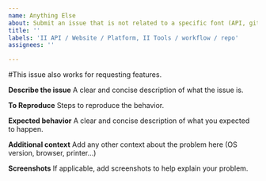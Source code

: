 ```yaml
---
name: Anything Else
about: Submit an issue that is not related to a specific font (API, github repo, website…)
title: ''
labels: 'II API / Website / Platform, II Tools / workflow / repo'
assignees: ''

---
```


#This issue also works for requesting features. 

**Describe the issue**
A clear and concise description of what the issue is.

**To Reproduce**
Steps to reproduce the behavior.

**Expected behavior**
A clear and concise description of what you expected to happen.

**Additional context**
Add any other context about the problem here (OS version, browser, printer…)

**Screenshots**
If applicable, add screenshots to help explain your problem.
